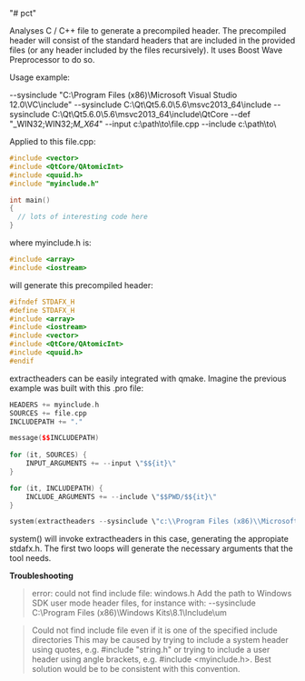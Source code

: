 "# pct"

Analyses C / C++ file to generate a precompiled header. The precompiled header will consist of the standard headers that are included in the provided files (or any header included by the files recursively). It uses Boost Wave Preprocessor to do so.

Usage example:

--sysinclude "C:\Program Files (x86)\Microsoft Visual Studio 12.0\VC\include" --sysinclude C:\Qt\Qt5.6.0\5.6\msvc2013_64\include --sysinclude C:\Qt\Qt5.6.0\5.6\msvc2013_64\include\QtCore --def "_WIN32;WIN32;_M_X64_" --input c:\path\to\file.cpp --include c:\path\to\ 

Applied to this file.cpp:

```cpp
#include <vector>
#include <QtCore/QAtomicInt>
#include <quuid.h>
#include "myinclude.h"

int main()
{
  // lots of interesting code here
}
```

where myinclude.h is:

```cpp
#include <array>
#include <iostream>
```

will generate this precompiled header:

```cpp
#ifndef STDAFX_H
#define STDAFX_H
#include <array>
#include <iostream>
#include <vector>
#include <QtCore/QAtomicInt>
#include <quuid.h>
#endif
```

extractheaders can be easily integrated with qmake. Imagine the previous example was built with this .pro file:

```cpp
HEADERS += myinclude.h
SOURCES += file.cpp
INCLUDEPATH += "."

message($$INCLUDEPATH)
   
for (it, SOURCES) {    
	INPUT_ARGUMENTS += --input \"$${it}\"
}

for (it, INCLUDEPATH) {    
	INCLUDE_ARGUMENTS += --include \"$$PWD/$${it}\"
}

system(extractheaders --sysinclude \"c:\\Program Files (x86)\\Microsoft Visual Studio 12.0\\VC\\include\" --sysincludetree C:\Qt\Qt5.6.0\5.6\msvc2013_64\include --def "_WIN32;WIN32;_M_X64;_IOSTREAM_" $$INPUT_ARGUMENTS $$INCLUDE_ARGUMENTS)
```

system() will invoke extractheaders in this case, generating the appropiate stdafx.h. The first two loops will generate the necessary arguments that the tool needs.

**Troubleshooting**

> error: could not find include file: windows.h
Add the path to Windows SDK user mode header files, for instance with: --sysinclude C:\Program Files (x86)\Windows Kits\8.1\Include\um

> Could not find include file even if it is one of the specified include directories
This may be caused by trying to include a system header using quotes, e.g. #include "string.h" or trying to include a user header using angle brackets, e.g. #include <myinclude.h>. Best solution would be to be consistent with this convention.





